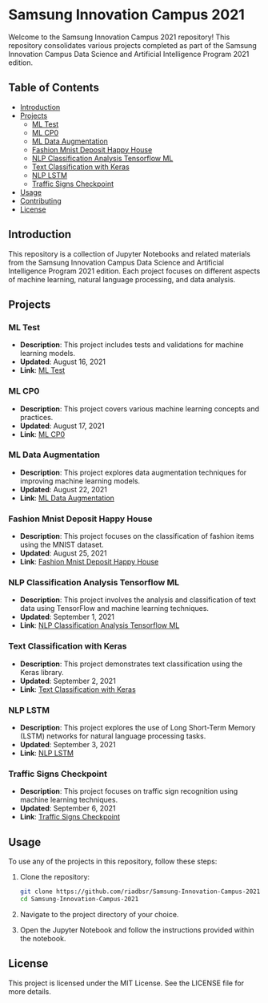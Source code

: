 # Samsung Innovation Campus 2021

Welcome to the Samsung Innovation Campus 2021 repository! This repository consolidates various projects completed as part of the Samsung Innovation Campus Data Science and Artificial Intelligence Program 2021 edition.

## Table of Contents

- [Introduction](#introduction)
- [Projects](#projects)
  - [ML Test](#ml-test)
  - [ML CP0](#ml-cp0)
  - [ML Data Augmentation](#ml-data-augmentation)
  - [Fashion Mnist Deposit Happy House](#fashion-mnist-deposit-happy-house)
  - [NLP Classification Analysis Tensorflow ML](#nlp-classification-analysis-tensorflow-ml)
  - [Text Classification with Keras](#text-classification-with-keras)
  - [NLP LSTM](#nlp-lstm)
  - [Traffic Signs Checkpoint](#traffic-signs-checkpoint)
- [Usage](#usage)
- [Contributing](#contributing)
- [License](#license)

## Introduction

This repository is a collection of Jupyter Notebooks and related materials from the Samsung Innovation Campus Data Science and Artificial Intelligence Program 2021 edition. Each project focuses on different aspects of machine learning, natural language processing, and data analysis.

## Projects

### ML Test

- **Description**: This project includes tests and validations for machine learning models.
- **Updated**: August 16, 2021
- **Link**: [ML Test](ML-Test/)

### ML CP0

- **Description**: This project covers various machine learning concepts and practices.
- **Updated**: August 17, 2021
- **Link**: [ML CP0](ML-CP0/)

### ML Data Augmentation

- **Description**: This project explores data augmentation techniques for improving machine learning models.
- **Updated**: August 22, 2021
- **Link**: [ML Data Augmentation](ML-Data-Augmentation/)

### Fashion Mnist Deposit Happy House

- **Description**: This project focuses on the classification of fashion items using the MNIST dataset.
- **Updated**: August 25, 2021
- **Link**: [Fashion Mnist Deposit Happy House](Fashion-Mnist-Deposit-Happy-House/)

### NLP Classification Analysis Tensorflow ML

- **Description**: This project involves the analysis and classification of text data using TensorFlow and machine learning techniques.
- **Updated**: September 1, 2021
- **Link**: [NLP Classification Analysis Tensorflow ML](NLP-Classification-Analysis-Tensorflow-ML/)

### Text Classification with Keras

- **Description**: This project demonstrates text classification using the Keras library.
- **Updated**: September 2, 2021
- **Link**: [Text Classification with Keras](Text-Classification-with-Keras/)

### NLP LSTM

- **Description**: This project explores the use of Long Short-Term Memory (LSTM) networks for natural language processing tasks.
- **Updated**: September 3, 2021
- **Link**: [NLP LSTM](NLP-LSTM/)

### Traffic Signs Checkpoint

- **Description**: This project focuses on traffic sign recognition using machine learning techniques.
- **Updated**: September 6, 2021
- **Link**: [Traffic Signs Checkpoint](Traffic-Signs-Checkpoint/)

## Usage

To use any of the projects in this repository, follow these steps:

1. Clone the repository:
   ```sh
   git clone https://github.com/riadbsr/Samsung-Innovation-Campus-2021.git
   cd Samsung-Innovation-Campus-2021
   ```

2. Navigate to the project directory of your choice.

3. Open the Jupyter Notebook and follow the instructions provided within the notebook.

## License

This project is licensed under the MIT License. See the LICENSE file for more details.


